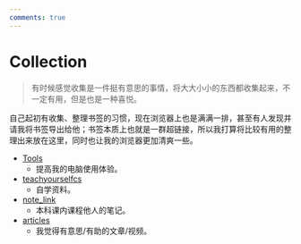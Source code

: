```yaml
---
comments: true
---
```

# Collection

> 有时候感觉收集是一件挺有意思的事情，将大大小小的东西都收集起来，不一定有用，但是也是一种喜悦。

自己起初有收集、整理书签的习惯，现在浏览器上也是满满一排，甚至有人发现并请我将书签导出给他；书签本质上也就是一群超链接，所以我打算将比较有用的整理出来放在这里，同时也让我的浏览器更加清爽一些。

- [Tools](Tools.md)
    - 提高我的电脑使用体验。
- [teachyourselfcs](teachyourselfcs.md)
    - 自学资料。
- [note_link](note_link.md)
    - 本科课内课程他人的笔记。
- [articles](articles.md)
	- 我觉得有意思/有助的文章/视频。